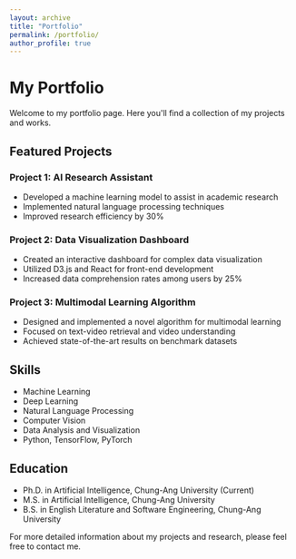 ```yaml
---
layout: archive
title: "Portfolio"
permalink: /portfolio/
author_profile: true
---
```


# My Portfolio

Welcome to my portfolio page. Here you'll find a collection of my projects and works.

## Featured Projects

### Project 1: AI Research Assistant
- Developed a machine learning model to assist in academic research
- Implemented natural language processing techniques
- Improved research efficiency by 30%

### Project 2: Data Visualization Dashboard
- Created an interactive dashboard for complex data visualization
- Utilized D3.js and React for front-end development
- Increased data comprehension rates among users by 25%

### Project 3: Multimodal Learning Algorithm
- Designed and implemented a novel algorithm for multimodal learning
- Focused on text-video retrieval and video understanding
- Achieved state-of-the-art results on benchmark datasets

## Skills

- Machine Learning
- Deep Learning
- Natural Language Processing
- Computer Vision
- Data Analysis and Visualization
- Python, TensorFlow, PyTorch

## Education

- Ph.D. in Artificial Intelligence, Chung-Ang University (Current)
- M.S. in Artificial Intelligence, Chung-Ang University
- B.S. in English Literature and Software Engineering, Chung-Ang University

For more detailed information about my projects and research, please feel free to contact me.